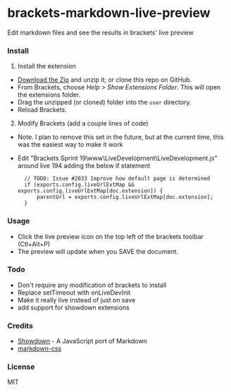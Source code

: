 # brackets-markdown-live-preview

Edit markdown files and see the results in brackets' live preview

### Install

1. Install the extension

* [Download the Zip](https://github.com/bengarnett/brackets-markdown-live-preview/archive/master.zip) and unzip it; or clone this repo on GitHub.
* From Brackets, choose _Help > Show Extensions Folder_. This will open the extensions folder.
* Drag the unzipped (or cloned) folder into the `user` directory.
* Reload Brackets.

2. Modify Brackets (add a couple lines of code)

* Note. I plan to remove this set in the future, but at the current time, this was the easiest way to make it work
* Edit "Brackets Sprint 19\www\LiveDevelopment\LiveDevelopment.js" around live 194 adding the below if statement

		// TODO: Issue #2033 Improve how default page is determined
		if (exports.config.liveUrlExtMap && exports.config.liveUrlExtMap[doc.extension]) {
			parentUrl = exports.config.liveUrlExtMap[doc.extension];
		}

### Usage

* Click the live preview icon on the top left of the brackets toolbar (Ctl+Alt+P)
* The preview will update when you SAVE the document.

### Todo

* Don't require any modification of brackets to install
* Replace setTimeout with onLiveDevInit
* Make it really live instead of just on save
* add support for showdown extensions


### Credits

* [Showdown](https://github.com/coreyti/showdown) - A JavaScript port of Markdown
* [markdown-css](https://bitbucket.org/kevinburke/markdowncss)

### License

MIT
